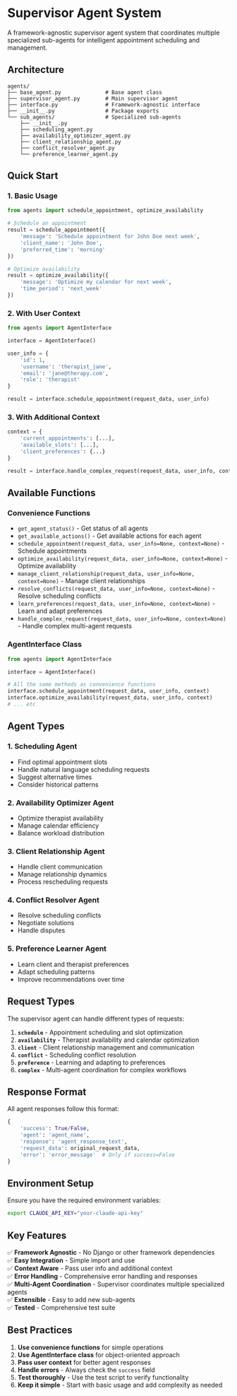 # Supervisor Agent System

A framework-agnostic supervisor agent system that coordinates multiple specialized sub-agents for intelligent appointment scheduling and management.

## Architecture

```
agents/
├── base_agent.py              # Base agent class
├── supervisor_agent.py        # Main supervisor agent
├── interface.py               # Framework-agnostic interface
├── __init__.py                # Package exports
└── sub_agents/                # Specialized sub-agents
    ├── __init__.py
    ├── scheduling_agent.py
    ├── availability_optimizer_agent.py
    ├── client_relationship_agent.py
    ├── conflict_resolver_agent.py
    └── preference_learner_agent.py
```

## Quick Start

### 1. Basic Usage

```python
from agents import schedule_appointment, optimize_availability

# Schedule an appointment
result = schedule_appointment({
    'message': 'Schedule appointment for John Doe next week',
    'client_name': 'John Doe',
    'preferred_time': 'morning'
})

# Optimize availability
result = optimize_availability({
    'message': 'Optimize my calendar for next week',
    'time_period': 'next_week'
})
```

### 2. With User Context

```python
from agents import AgentInterface

interface = AgentInterface()

user_info = {
    'id': 1,
    'username': 'therapist_jane',
    'email': 'jane@therapy.com',
    'role': 'therapist'
}

result = interface.schedule_appointment(request_data, user_info)
```

### 3. With Additional Context

```python
context = {
    'current_appointments': [...],
    'available_slots': [...],
    'client_preferences': {...}
}

result = interface.handle_complex_request(request_data, user_info, context)
```

## Available Functions

### Convenience Functions
- `get_agent_status()` - Get status of all agents
- `get_available_actions()` - Get available actions for each agent
- `schedule_appointment(request_data, user_info=None, context=None)` - Schedule appointments
- `optimize_availability(request_data, user_info=None, context=None)` - Optimize availability
- `manage_client_relationship(request_data, user_info=None, context=None)` - Manage client relationships
- `resolve_conflicts(request_data, user_info=None, context=None)` - Resolve scheduling conflicts
- `learn_preferences(request_data, user_info=None, context=None)` - Learn and adapt preferences
- `handle_complex_request(request_data, user_info=None, context=None)` - Handle complex multi-agent requests

### AgentInterface Class
```python
from agents import AgentInterface

interface = AgentInterface()

# All the same methods as convenience functions
interface.schedule_appointment(request_data, user_info, context)
interface.optimize_availability(request_data, user_info, context)
# ... etc
```

## Agent Types

### 1. Scheduling Agent
- Find optimal appointment slots
- Handle natural language scheduling requests
- Suggest alternative times
- Consider historical patterns

### 2. Availability Optimizer Agent
- Optimize therapist availability
- Manage calendar efficiency
- Balance workload distribution

### 3. Client Relationship Agent
- Handle client communication
- Manage relationship dynamics
- Process rescheduling requests

### 4. Conflict Resolver Agent
- Resolve scheduling conflicts
- Negotiate solutions
- Handle disputes

### 5. Preference Learner Agent
- Learn client and therapist preferences
- Adapt scheduling patterns
- Improve recommendations over time

## Request Types

The supervisor agent can handle different types of requests:

1. **`schedule`** - Appointment scheduling and slot optimization
2. **`availability`** - Therapist availability and calendar optimization
3. **`client`** - Client relationship management and communication
4. **`conflict`** - Scheduling conflict resolution
5. **`preference`** - Learning and adapting to preferences
6. **`complex`** - Multi-agent coordination for complex workflows

## Response Format

All agent responses follow this format:

```python
{
    'success': True/False,
    'agent': 'agent_name',
    'response': 'agent_response_text',
    'request_data': original_request_data,
    'error': 'error_message'  # Only if success=False
}
```

## Environment Setup

Ensure you have the required environment variables:

```bash
export CLAUDE_API_KEY="your-claude-api-key"
```

## Key Features

✅ **Framework Agnostic** - No Django or other framework dependencies  
✅ **Easy Integration** - Simple import and use  
✅ **Context Aware** - Pass user info and additional context  
✅ **Error Handling** - Comprehensive error handling and responses  
✅ **Multi-Agent Coordination** - Supervisor coordinates multiple specialized agents  
✅ **Extensible** - Easy to add new sub-agents  
✅ **Tested** - Comprehensive test suite  

## Best Practices

1. **Use convenience functions** for simple operations
2. **Use AgentInterface class** for object-oriented approach
3. **Pass user context** for better agent responses
4. **Handle errors** - Always check the `success` field
5. **Test thoroughly** - Use the test script to verify functionality
6. **Keep it simple** - Start with basic usage and add complexity as needed 